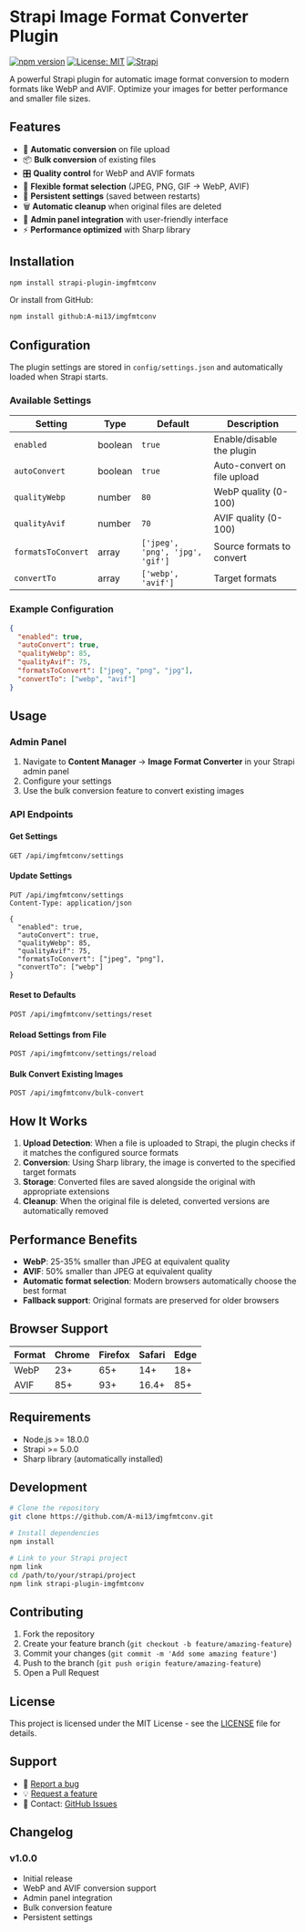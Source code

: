 # Strapi Image Format Converter Plugin

[![npm version](https://badge.fury.io/js/strapi-plugin-imgfmtconv.svg)](https://badge.fury.io/js/strapi-plugin-imgfmtconv)
[![License: MIT](https://img.shields.io/badge/License-MIT-yellow.svg)](https://opensource.org/licenses/MIT)
[![Strapi](https://img.shields.io/badge/Strapi-5.0.0+-blue.svg)](https://strapi.io/)

A powerful Strapi plugin for automatic image format conversion to modern formats like WebP and AVIF. Optimize your images for better performance and smaller file sizes.

## Features

- 🚀 **Automatic conversion** on file upload
- 📦 **Bulk conversion** of existing files
- 🎛️ **Quality control** for WebP and AVIF formats
- 🔧 **Flexible format selection** (JPEG, PNG, GIF → WebP, AVIF)
- 💾 **Persistent settings** (saved between restarts)
- 🗑️ **Automatic cleanup** when original files are deleted
- 📱 **Admin panel integration** with user-friendly interface
- ⚡ **Performance optimized** with Sharp library

## Installation

```bash
npm install strapi-plugin-imgfmtconv
```

Or install from GitHub:

```bash
npm install github:A-mi13/imgfmtconv
```

## Configuration

The plugin settings are stored in `config/settings.json` and automatically loaded when Strapi starts.

### Available Settings

| Setting | Type | Default | Description |
|---------|------|---------|-------------|
| `enabled` | boolean | `true` | Enable/disable the plugin |
| `autoConvert` | boolean | `true` | Auto-convert on file upload |
| `qualityWebp` | number | `80` | WebP quality (0-100) |
| `qualityAvif` | number | `70` | AVIF quality (0-100) |
| `formatsToConvert` | array | `['jpeg', 'png', 'jpg', 'gif']` | Source formats to convert |
| `convertTo` | array | `['webp', 'avif']` | Target formats |

### Example Configuration

```json
{
  "enabled": true,
  "autoConvert": true,
  "qualityWebp": 85,
  "qualityAvif": 75,
  "formatsToConvert": ["jpeg", "png", "jpg"],
  "convertTo": ["webp", "avif"]
}
```

## Usage

### Admin Panel

1. Navigate to **Content Manager** → **Image Format Converter** in your Strapi admin panel
2. Configure your settings
3. Use the bulk conversion feature to convert existing images

### API Endpoints

#### Get Settings
```http
GET /api/imgfmtconv/settings
```

#### Update Settings
```http
PUT /api/imgfmtconv/settings
Content-Type: application/json

{
  "enabled": true,
  "autoConvert": true,
  "qualityWebp": 85,
  "qualityAvif": 75,
  "formatsToConvert": ["jpeg", "png"],
  "convertTo": ["webp"]
}
```

#### Reset to Defaults
```http
POST /api/imgfmtconv/settings/reset
```

#### Reload Settings from File
```http
POST /api/imgfmtconv/settings/reload
```

#### Bulk Convert Existing Images
```http
POST /api/imgfmtconv/bulk-convert
```

## How It Works

1. **Upload Detection**: When a file is uploaded to Strapi, the plugin checks if it matches the configured source formats
2. **Conversion**: Using Sharp library, the image is converted to the specified target formats
3. **Storage**: Converted files are saved alongside the original with appropriate extensions
4. **Cleanup**: When the original file is deleted, converted versions are automatically removed

## Performance Benefits

- **WebP**: 25-35% smaller than JPEG at equivalent quality
- **AVIF**: 50% smaller than JPEG at equivalent quality
- **Automatic format selection**: Modern browsers automatically choose the best format
- **Fallback support**: Original formats are preserved for older browsers

## Browser Support

| Format | Chrome | Firefox | Safari | Edge |
|--------|--------|---------|--------|------|
| WebP | 23+ | 65+ | 14+ | 18+ |
| AVIF | 85+ | 93+ | 16.4+ | 85+ |

## Requirements

- Node.js >= 18.0.0
- Strapi >= 5.0.0
- Sharp library (automatically installed)

## Development

```bash
# Clone the repository
git clone https://github.com/A-mi13/imgfmtconv.git

# Install dependencies
npm install

# Link to your Strapi project
npm link
cd /path/to/your/strapi/project
npm link strapi-plugin-imgfmtconv
```

## Contributing

1. Fork the repository
2. Create your feature branch (`git checkout -b feature/amazing-feature`)
3. Commit your changes (`git commit -m 'Add some amazing feature'`)
4. Push to the branch (`git push origin feature/amazing-feature`)
5. Open a Pull Request

## License

This project is licensed under the MIT License - see the [LICENSE](LICENSE) file for details.

## Support

- 🐛 [Report a bug](https://github.com/A-mi13/imgfmtconv/issues)
- 💡 [Request a feature](https://github.com/A-mi13/imgfmtconv/issues)
- 📧 Contact: [GitHub Issues](https://github.com/A-mi13/imgfmtconv/issues)

## Changelog

### v1.0.0
- Initial release
- WebP and AVIF conversion support
- Admin panel integration
- Bulk conversion feature
- Persistent settings 
